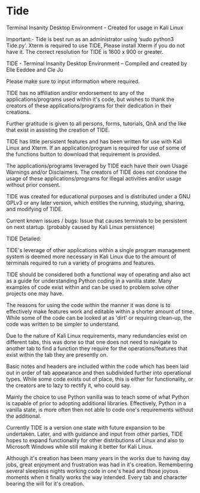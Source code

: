 # Tide
Terminal Insanity Desktop Environment - Created for usage in Kali Linux

Important:-
Tide is best run as an administrator using ‘sudo python3 Tide.py’. 
Xterm is required to use TIDE, Please install Xterm if you do not have it.
The correct resolution for TIDE is 1600 x 900 or greater.

TIDE - Terminal Insanity Desktop Environment – Compiled and created by Elle Eeddee and Cle Ju

Please make sure to input information where required.

TIDE has no affiliation and/or endorsement to any of the applications/programs used within it's code, but wishes to thank the creators of these 
applications/programs for their dedication in their creations.

Further gratitude is given to all persons, forms, tutorials, QnA and the like that exist in assisting the creation of TIDE.

TIDE has little persistent features and has been written for use with Kali Linux and Xterm. If an application/program is required for use of 
some of the functions button to download that requirement is provided.

The applications/programs leveraged by TIDE each have their own Usage Warnings and/or Disclaimers. The creators of TIDE does not condone the 
usage of these applications/programs for illegal activities and/or usage without prior consent. 

TIDE was created for educational purposes and is distributed under a GNU GPLv3 or any later version, which entitles the running, studying, 
sharing, and modifying of TIDE.

Current known issues / bugs:
Issue that causes terminals to be persistent on next startup. (probably caused by Kali Linux persistence)


TIDE Detailed:

TIDE's leverage of other applications within a single program management system is deemed more necessary in Kali Linux due to the amount 
of terminals required to run a variety of programs and features.

TIDE should be considered both a functional way of operating and also act as a guide for understanding Python coding in a vanilla state. 
Many examples of code exist within and can be used to problem solve other projects one may have.

The reasons for using the code within the manner it was done is to effectively make features work and editable within a shorter amount of 
time. While some of the code can be looked at as 'dirt' or requiring clean-up, the code was written to be simpler to understand.

Due to the nature of Kali Linux requirements, many redundancies exist on different tabs, this was done so that one does not need to navigate 
to another tab to find a function they require for the operations/features that exist within the tab they are presently on. 

Basic notes and headers are included within the code which has been laid out in order of tab appearance and then subdivided further into 
operational types. While some code exists out of place, this is either for functionality, or the creators are to lazy to rectify it, who could say.

Mainly the choice to use Python vanilla was to teach some of what Python is capable of prior to adopting additional libraries. Effectively, 
Python in a vanilla state, is more often then not able to code one's requirements without the additional. 

Currently TIDE is a version one state with future expansion to be undertaken. Later, and with guidance and input from other parties, 
TIDE hopes to expand functionality for other distributions of Linux and also to Microsoft Windows while still making it better for Kali Linux.

Although it's creation has been many years in the works due to having day jobs, great enjoyment and frustration was had in it's creation. 
Remembering several sleepless nights working code in one's head and those joyous moments when it finally works the way intended. Every tab and 
character bearing the will for it's creation.
 
